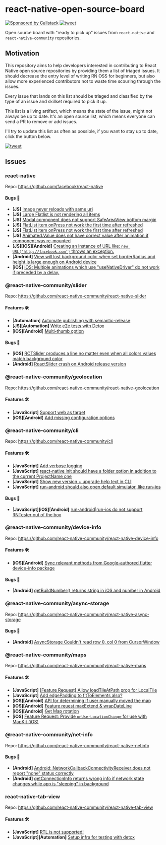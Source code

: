# react-native-open-source-board

[![Sponsored by Callstack][callstack-badge]][callstack]
[![tweet][tweet-badge]][tweet]

Open source board with "ready to pick up" issues from `react-native` and `react-native-community` repositories.

## Motivation

This repository aims to help developers interested in contributing to React Native open source repositories by providing them a list of triaged issues. It should decrease the entry level of writing RN OSS for beginners, but also allow more experienced contributors not to waste time scouring through the issues.

Every issue that lands on this list should be triaged and classified by the type of an issue and skillset required to pick it up.

This list is a living artifact, which means the state of the issue, might not always be up to date. It's an open source list, which means everyone can send a PR to remove or add issues.

I'll try to update this list as often as possible, if you want to stay up to date, click the button below.

[![tweet][michalchudziak-tweet]][michalchudziak]


## Issues

### react-native

Repo: https://github.com/facebook/react-native

#### Bugs 🐛

- **[JS]** [Image never reloads with same uri](https://github.com/facebook/react-native/issues/12606)
- **[JS]** [Large Flatlist is not rendering all items](https://github.com/facebook/react-native/issues/15990)
- **[JS]** [Modal component does not support SafeAreaView bottom margin](https://github.com/facebook/react-native/issues/18177)
- **[JS]** [FlatList item onPress not work the first time after refreshed](https://github.com/facebook/react-native/issues/20011)
- **[JS]** [FlatList item onPress not work the first time after refreshed](https://github.com/facebook/react-native/issues/23578)
- **[JS]** [Animated.Value does not have correct value after animation if component was re-mounted](https://github.com/facebook/react-native/issues/23712)
- **[JS][iOS][Android]** [Creating an instance of URL like: `new URL('http://facebook.com')` throws an exception.](https://github.com/facebook/react-native/issues/16434)
- **[Android]** [View will lost background color when set borderRadius and height is large enough on Android device](https://github.com/facebook/react-native/issues/15826)
- **[iOS]** [iOS: Multiple animations which use "useNativeDriver" do not work if preceded by a delay.](https://github.com/facebook/react-native/issues/18513)

### @react-native-community/slider

Repo: https://github.com/react-native-community/react-native-slider

#### Features 🛠

- **[Automation]** [Automate publishing with semantic-release](https://github.com/react-native-community/react-native-slider/issues/34)
- **[JS][Automation]** [Write e2e tests with Detox](https://github.com/react-native-community/react-native-slider/issues/33)
- **[iOS][Android]** [Multi-thumb option](https://github.com/react-native-community/react-native-slider/issues/25)

#### Bugs 🐛

- **[iOS]** [RCTSlider produces a line no matter even when all colors values match background color](https://github.com/react-native-community/react-native-slider/issues/10)
- **[Android]** [ReactSlider crash on Android release version](https://github.com/react-native-community/react-native-slider/issues/9)

### @react-native-community/geolocation

Repo: https://github.com/react-native-community/react-native-geolocation

#### Features 🛠

- **[JavaScript]** [Support web as target](https://github.com/react-native-community/react-native-geolocation)
- **[iOS][Android]** [Add missing configuration options](https://github.com/react-native-community/react-native-geolocation/issues/11)

### @react-native-community/cli

Repo: https://github.com/react-native-community/cli

#### Features 🛠

- **[JavaScript]** [Add verbose logging](https://github.com/react-native-community/cli/issues/96)
- **[JavaScript]** [react-native init should have a folder option in addition to the current ProjectName one](https://github.com/react-native-community/cli/issues/110)
- **[JavaScript]** [Show new version + upgrade help text in CLI](https://github.com/react-native-community/cli/issues/189)
- **[JavaScript]** [run-android should also open default simulator, like run-ios](https://github.com/react-native-community/cli/issues/142)

#### Bugs 🐛

- **[JavaScript][iOS][Android]** [run-android|run-ios do not support RNTester out of the box](https://github.com/react-native-community/cli/issues/143)

### @react-native-community/device-info

Repo: https://github.com/react-native-community/react-native-device-info

#### Features 🛠

- **[iOS][Android]** [Sync relevant methods from Google-authored flutter device-info package](https://github.com/react-native-community/react-native-device-info/issues/622)

#### Bugs 🐛

- **[Android]** [getBuildNumber() returns string in iOS and number in Android](https://github.com/react-native-community/react-native-device-info/issues/214)

### @react-native-community/async-storage

Repo: https://github.com/react-native-community/react-native-async-storage

#### Bugs 🐛

- **[Android]** [AsyncStorage Couldn't read row 0, col 0 from CursorWindow](https://github.com/react-native-community/react-native-async-storage/issues/10)

### @react-native-community/maps

Repo: https://github.com/react-native-community/react-native-maps

#### Features 🛠

- **[JavaScript]** [[Feature Request] Allow loadTileAtPath prop for LocalTile](https://github.com/react-native-community/react-native-maps/issues/2007)
- **[JavaScript]** [Add edgePadding to fitToElements also?](https://github.com/react-native-community/react-native-maps/issues/922)
- **[iOS][Android]** [API for determining if user manually moved the map](https://github.com/react-native-community/react-native-maps/issues/2756)
- **[iOS][Android]** [Feature reuest maxExtend & wrapDateLine](https://github.com/react-native-community/react-native-maps/issues/2043)
- **[iOS][Android]** [Get Map rotation](https://github.com/react-native-community/react-native-maps/issues/487)
- **[iOS]** [Feature Request: Provide `onUserLocationChange` for use with MapKit (iOS)](https://github.com/react-native-community/react-native-maps/issues/2055)

### @react-native-community/net-info

Repo: https://github.com/react-native-community/react-native-netinfo

#### Bugs 🐛

- **[Android]** [Android: NetworkCallbackConnectivityReceiver does not report "none" status correctly](https://github.com/react-native-community/react-native-netinfo/issues/44)
- **[Android]** [getConnectionInfo returns wrong info if network state changes while app is "sleeping" in background](https://github.com/react-native-community/react-native-netinfo/issues/32)

### react-native-tab-view

Repo: https://github.com/react-native-community/react-native-tab-view

#### Features 🛠

- **[JavaScript]** [RTL is not supported!](https://github.com/react-native-community/react-native-tab-view/issues/184)
- **[JavaScript][Automation]** [Setup infra for testing with detox](https://github.com/react-native-community/react-native-tab-view/issues/469)


<!-- badges -->
[tweet-badge]: https://img.shields.io/badge/tweet-%23ossboard-blue.svg?style=flat-square&colorB=1DA1F2&logo=data:image/png;base64,iVBORw0KGgoAAAANSUhEUgAAABgAAAAUCAYAAACXtf2DAAAAAXNSR0IArs4c6QAAAaRJREFUOBGtlM8rBGEYx3cWtRHJRaKcuMtBSitxkCQ3LtzkP9iUUu5ODspRHLhRLtq0FxeicEBC2cOivcge%2FMgan3fNM8bbzL4zm6c%2BPT%2Fe7%2FO8887svrFYBWbbtgWzsAt3sAcpqJFxxF1QV8oJFqFPFst5dLWQAT87oTgPB7DtziFRT1EA4yZolsFkhwjGYFRO8Op0KD8HVe7unoB6PRTBZG8IctAmG1xrHcfkQ2B55sfI%2ByGMXSBqV71xZ8CWdxBxN6ThFuECDEAL%2Bc9HIzDYumVZ966GZnX0SzCZvEqTbkaGywkyFE6hKAsBPhFQ18uPUqh2ggJ%2BUor%2F4M%2F%2FzOC8g6YzR1i%2F8g4vvSI%2ByD7FFNjexQrjHd8%2BnjABI3AU4Wl16TuF1qANGll81jsi5qu%2Bw6XIsCn4ijhU5FmCJpkV6BGNw410hfSf6JKBQ%2FUFxHGYBnWnmOwDwYQ%2BwzdHqO75HtiAMJfaC7ph32FSRJCENUhDHsLaJkL%2FX4wMF4%2BwA5bgAcrZE4sr0Cu9Jq9fxyrvBHWbNkMD5CEHWTjjT2m6r5D92jfmbbKJEWuMMAAAAABJRU5ErkJggg%3D%3D
[tweet]: https://twitter.com/intent/tweet?text=Check%20out%20linaria!%20https://github.com/callstack/linaria%20%F0%9F%91%8D

[callstack-badge]: https://callstack.com/images/callstack-badge.svg
[callstack]: https://callstack.com/open-source/?utm_source=github.com&utm_medium=referral&utm_campaign=linaria&utm_term=readme

[michalchudziak-tweet]: https://img.shields.io/twitter/follow/michalchudziak.svg?color=%231DA1F2&label=Follow%20%40michalchudziak%20on%20Twitter&logo=data%3Aimage%2Fpng%3Bbase64%2CiVBORw0KGgoAAAANSUhEUgAAABgAAAAUCAYAAACXtf2DAAAAAXNSR0IArs4c6QAAAaRJREFUOBGtlM8rBGEYx3cWtRHJRaKcuMtBSitxkCQ3LtzkP9iUUu5ODspRHLhRLtq0FxeicEBC2cOivcge%252FMgan3fNM8bbzL4zm6c%252BPT%252Fe7%252FO8887svrFYBWbbtgWzsAt3sAcpqJFxxF1QV8oJFqFPFst5dLWQAT87oTgPB7DtziFRT1EA4yZolsFkhwjGYFRO8Op0KD8HVe7unoB6PRTBZG8IctAmG1xrHcfkQ2B55sfI%252ByGMXSBqV71xZ8CWdxBxN6ThFuECDEAL%252Bc9HIzDYumVZ966GZnX0SzCZvEqTbkaGywkyFE6hKAsBPhFQ18uPUqh2ggJ%252BUor%252F4M%252F%252FzOC8g6YzR1i%252F8g4vvSI%252ByD7FFNjexQrjHd8%252BnjABI3AU4Wl16TuF1qANGll81jsi5qu%252Bw6XIsCn4ijhU5FmCJpkV6BGNw410hfSf6JKBQ%252FUFxHGYBnWnmOwDwYQ%252BwzdHqO75HtiAMJfaC7ph32FSRJCENUhDHsLaJkL%252FX4wMF4%252BwA5bgAcrZE4sr0Cu9Jq9fxyrvBHWbNkMD5CEHWTjjT2m6r5D92jfmbbKJEWuMMAAAAABJRU5ErkJggg%253D%253D&style=flat-square
[michalchudziak]: https://twitter.com/michalchudziak?ref_src=twsrc%5Etfw
